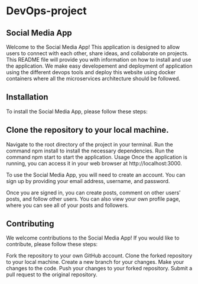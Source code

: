 # DevOps-project
## Social Media App
Welcome to the Social Media App! This application is designed to allow users to connect with each other, share ideas, and collaborate on projects. This README file will provide you with information on how to install and use the application. We make easy developement and deployment of application using the different devops tools and deploy this website using docker containers where all the microservices architecture should be followed.

## Installation
To install the Social Media App, please follow these steps:

## Clone the repository to your local machine.
Navigate to the root directory of the project in your terminal.
Run the command npm install to install the necessary dependencies.
Run the command npm start to start the application.
Usage
Once the application is running, you can access it in your web browser at http://localhost:3000.

To use the Social Media App, you will need to create an account. You can sign up by providing your email address, username, and password.

Once you are signed in, you can create posts, comment on other users' posts, and follow other users. You can also view your own profile page, where you can see all of your posts and followers.

## Contributing
We welcome contributions to the Social Media App! If you would like to contribute, please follow these steps:

Fork the repository to your own GitHub account.
Clone the forked repository to your local machine.
Create a new branch for your changes.
Make your changes to the code.
Push your changes to your forked repository.
Submit a pull request to the original repository.

